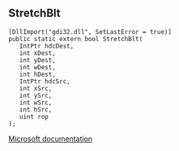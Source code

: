 ## StretchBlt

```
[DllImport("gdi32.dll", SetLastError = true)]
public static extern bool StretchBlt(
   IntPtr hdcDest,
   int xDest,
   int yDest,
   int wDest,
   int hDest,
   IntPtr hdcSrc,
   int xSrc,
   int ySrc,
   int wSrc,
   int hSrc,
   uint rop
);
```

[Microsoft documentation](https://docs.microsoft.com/en-us/windows/win32/api/wingdi/nf-wingdi-stretchblt)
